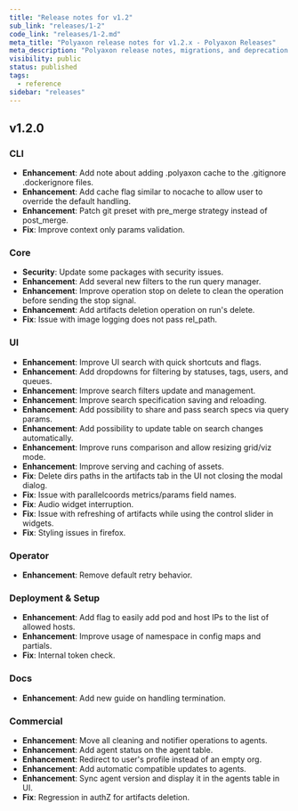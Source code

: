 ```yaml
---
title: "Release notes for v1.2"
sub_link: "releases/1-2"
code_link: "releases/1-2.md"
meta_title: "Polyaxon release notes for v1.2.x - Polyaxon Releases"
meta_description: "Polyaxon release notes, migrations, and deprecation notes for v1.2.x."
visibility: public
status: published
tags:
  - reference
sidebar: "releases"
---
```


## v1.2.0

### CLI

 * **Enhancement**: Add note about adding .polyaxon cache to the .gitignore .dockerignore files.
 * **Enhancement**: Add cache flag similar to nocache to allow user to override the default handling.
 * **Enhancement**: Patch git preset with pre_merge strategy instead of post_merge.
 * **Fix**: Improve context only params validation. 

### Core

 * **Security**: Update some packages with security issues.
 * **Enhancement**: Add several new filters to the run query manager.
 * **Enhancement**: Improve operation stop on delete to clean the operation before sending the stop signal.
 * **Enhancement**: Add artifacts deletion operation on run's delete.
 * **Fix**: Issue with image logging does not pass rel_path.

### UI

 * **Enhancement**: Improve UI search with quick shortcuts and flags.
 * **Enhancement**: Add dropdowns for filtering by statuses, tags, users, and queues.
 * **Enhancement**: Improve search filters update and management.
 * **Enhancement**: Improve search specification saving and reloading.
 * **Enhancement**: Add possibility to share and pass search specs via query params.
 * **Enhancement**: Add possibility to update table on search changes automatically.
 * **Enhancement**: Improve runs comparison and allow resizing grid/viz mode. 
 * **Enhancement**: Improve serving and caching of assets. 
 * **Fix**: Delete dirs paths in the artifacts tab in the UI not closing the modal dialog.
 * **Fix**: Issue with parallelcoords metrics/params field names.
 * **Fix**: Audio widget interruption.
 * **Fix**: Issue with refreshing of artifacts while using the control slider in widgets.
 * **Fix**: Styling issues in firefox.

### Operator

 * **Enhancement**: Remove default retry behavior.

### Deployment & Setup

 * **Enhancement**: Add flag to easily add pod and host IPs to the list of allowed hosts.
 * **Enhancement**: Improve usage of namespace in config maps and partials.
 * **Fix**: Internal token check.

### Docs

 * **Enhancement**: Add new guide on handling termination.

### Commercial

 * **Enhancement**: Move all cleaning and notifier operations to agents.
 * **Enhancement**: Add agent status on the agent table.
 * **Enhancement**: Redirect to user's profile instead of an empty org.
 * **Enhancement**: Add automatic compatible updates to agents.
 * **Enhancement**: Sync agent version and display it in the agents table in UI.
 * **Fix**: Regression in authZ for artifacts deletion.
